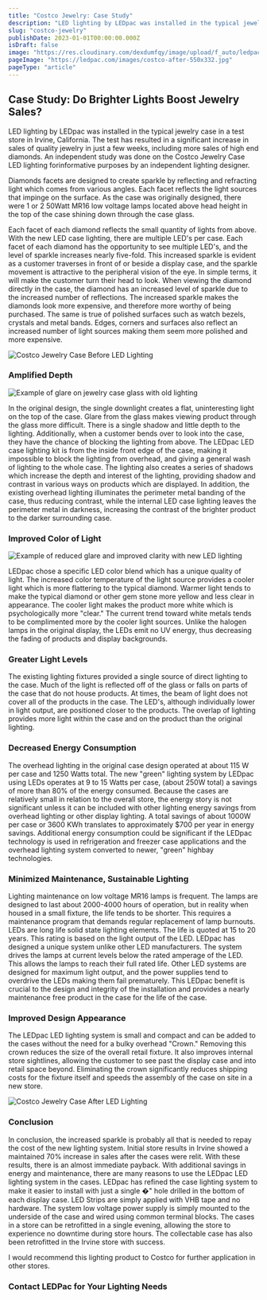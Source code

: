 ```yaml
---
title: "Costco Jewelry: Case Study"
description: "LED lighting by LEDpac was installed in the typical jewelry case in a test store in Irvine, California. An independent study was done on the Costco Jewelry Case LED lighting for informative purposes by an independent lighting designer."
slug: "costco-jewelry"
publishDate: 2023-01-01T00:00:00.000Z
isDraft: false
image: "https://res.cloudinary.com/dexdumfqy/image/upload/f_auto/ledpac/portfolio/costco-after-550x332_macmdz.jpg"
pageImage: "https://ledpac.com/images/costco-after-550x332.jpg"
pageType: "article"
---
```


## Case Study: Do Brighter Lights Boost Jewelry Sales?

LED lighting by LEDpac was installed in the typical jewelry case in a test store in Irvine, California. The test has resulted in a significant increase in sales of quality jewelry in just a few weeks, including more sales of high end diamonds. An independent study was done on the Costco Jewelry Case LED lighting forinformative purposes by an independent lighting designer.

Diamonds facets are designed to create sparkle by reflecting and refracting light which comes from various angles. Each facet reflects the light sources that impinge on the surface. As the case was originally designed, there were 1 or 2 50Watt MR16 low voltage lamps located above head height in the top of the case shining down through the case glass. 

Each facet of each diamond reflects the small quantity of lights from above. With the new LED case lighting, there are multiple LED's per case. Each facet of each diamond has the opportunity to see multiple LED's, and the level of sparkle increases nearly five-fold. This increased sparkle is evident as a customer traverses in front of or beside a display case, and the sparkle movement is attractive to the peripheral vision of the eye. In simple terms, it will make the customer turn their head to look. When viewing the diamond directly in the case, the diamond has an increased level of sparkle due to the increased number of reflections. The increased sparkle makes the diamonds look more expensive, and therefore more worthy of being purchased. The same is true of polished surfaces such as watch bezels, crystals and metal bands. Edges, corners and surfaces also reflect an increased number of light sources making them seem more polished and more expensive.

![Costco Jewelry Case Before LED Lighting](https://res.cloudinary.com/dexdumfqy/image/upload/f_auto/ledpac/portfolio/costco-before-550_bkaetx.jpg)

### Amplified Depth

![Example of glare on jewelry case glass with old lighting](https://res.cloudinary.com/dexdumfqy/image/upload/f_auto/ledpac/portfolio/costco-glare_pjgn2m.jpg)

In the original design, the single downlight creates a flat, uninteresting light on the top of the case. Glare from the glass makes viewing product through the glass more difficult. There is a single shadow and little depth to the lighting. Additionally, when a customer bends over to look into the case, they have the chance of blocking the lighting from above. The LEDpac LED case lighting kit is from the inside front edge of the case, making it impossible to block the lighting from overhead, and giving a general wash of lighting to the whole case. The lighting also creates a series of shadows which increase the depth and interest of the lighting, providing shadow and contrast in various ways on products which are displayed. In addition, the existing overhead lighting illuminates the perimeter metal banding of the case, thus reducing contrast, while the internal LED case lighting leaves the perimeter metal in darkness, increasing the contrast of the brighter product to the darker surrounding case.

### Improved Color of Light

![Example of reduced glare and improved clarity with new LED lighting](https://res.cloudinary.com/dexdumfqy/image/upload/e_gen_restore/c_pad,w_400,h_300,ar_4:3,e_improve,e_sharpen,f_auto/v1751020417/ledpac/portfolio/costco-noglare_t5ztq3.jpg)

LEDpac chose a specific LED color blend which has a unique quality of light. The increased color temperature of the light source provides a cooler light which is more flattering to the typical diamond. Warmer light tends to make the typical diamond or other gem stone more yellow and less clear in appearance. The cooler light makes the product more white which is psychologically more "clear." The current trend toward white metals tends to be complimented more by the cooler light sources. Unlike the halogen lamps in the original display, the LEDs emit no UV energy, thus decreasing the fading of products and display backgrounds.

### Greater Light Levels

The existing lighting fixtures provided a single source of direct lighting to the case. Much of the light is reflected off of the glass or falls on parts of the case that do not house products. At times, the beam of light does not cover all of the products in the case. The LED's, although individually lower in light output, are positioned closer to the products. The overlap of lighting provides more light within the case and on the product than the original lighting.

### Decreased Energy Consumption

The overhead lighting in the original case design operated at about 115 W per case and 1250 Watts total. The new "green" lighting system by LEDpac using LEDs operates at 9 to 15 Watts per case, (about 250W total) a savings of more than 80% of the energy consumed. Because the cases are relatively small in relation to the overall store, the energy story is not significant unless it can be included with other lighting energy savings from overhead lighting or other display lighting. A total savings of about 1000W per case or 3600 KWh translates to approximately $700 per year in energy savings. Additional energy consumption could be significant if the LEDpac technology is used in refrigeration and freezer case applications and the overhead lighting system converted to newer, "green" highbay technologies.

### Minimized Maintenance, Sustainable Lighting

Lighting maintenance on low voltage MR16 lamps is frequent. The lamps are designed to last about 2000-4000 hours of operation, but in reality when housed in a small fixture, the life tends to be shorter. This requires a maintenance program that demands regular replacement of lamp burnouts. LEDs are long life solid state lighting elements. The life is quoted at 15 to 20 years. This rating is based on the light output of the LED. LEDpac has designed a unique system unlike other LED manufacturers. The system drives the lamps at current levels below the rated amperage of the LED. This allows the lamps to reach their full rated life. Other LED systems are designed for maximum light output, and the power supplies tend to overdrive the LEDs making them fail prematurely. This LEDpac benefit is crucial to the design and integrity of the installation and provides a nearly maintenance free product in the case for the life of the case.

### Improved Design Appearance

The LEDpac LED lighting system is small and compact and can be added to the cases without the need for a bulky overhead "Crown." Removing this crown reduces the size of the overall retail fixture. It also improves internal store sightlines, allowing the customer to see past the display case and into retail space beyond. Eliminating the crown significantly reduces shipping costs for the fixture itself and speeds the assembly of the case on site in a new store.

![Costco Jewelry Case After LED Lighting](https://res.cloudinary.com/dexdumfqy/image/upload/f_auto/ledpac/portfolio/costco-after-550x332_macmdz.jpg)

### Conclusion

In conclusion, the increased sparkle is probably all that is needed to repay the cost of the new lighting system. Initial store results in Irvine showed a maintained 70% increase in sales after the cases were relit. With these results, there is an almost immediate payback. With additional savings in energy and maintenance, there are many reasons to use the LEDpac LED lighting system in the cases. LEDpac has refined the case lighting system to make it easier to install with just a single �" hole drilled in the bottom of each display case. LED Strips are simply applied with VHB tape and no hardware. The system low voltage power supply is simply mounted to the underside of the case and wired using common terminal blocks. The cases in a store can be retrofitted in a single evening, allowing the store to experience no downtime during store hours. The collectable case has also been retrofitted in the Irvine store with success.

I would recommend this lighting product to Costco for further application in other stores.

### Contact LEDPac for Your Lighting Needs
